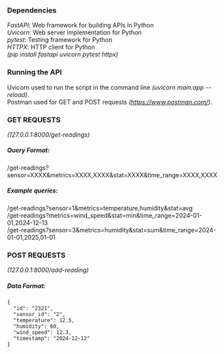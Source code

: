 ### Dependencies

_FastAPI_: Web framework for building APIs in Python  
_Uvicorn_: Web server implementation for Python  
_pytest_: Testing framework for Python  
_HTTPX_: HTTP client for Python  
_(pip install fastapi uvicorn pytest httpx)_
 
### Running the API
  
Uvicorn used to run the script in the command line _(uvicorn main:app --reload)_.   
Postman used for GET and POST requests _(https://www.postman.com/)_. 


### GET REQUESTS 
_(127.0.0.1:8000/get-readings)_
##### Query Format: 
/get-readings?sensor=XXXX&metrics=XXXX,XXXX&stat=XXXX&time_range=XXXX,XXXX
##### Example queries:  
/get-readings?sensor=1&metrics=temperature,humidity&stat=avg  
/get-readings?metrics=wind_speed&stat=min&time_range=2024-01-01,2024-12-13  
/get-readings?sensor=3&metrics=humidity&stat=sum&time_range=2024-01-01,2025,01-01  

### POST REQUESTS 
_(127.0.0.1:8000/add-reading)_
##### Data Format:
```
{  
  "id": "2321",  
  "sensor_id": "2",  
  "temperature": 12.5,  
  "humidity": 60,  
  "wind_speed": 12.3,  
  "timestamp": "2024-12-12"  
}  
```
